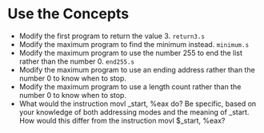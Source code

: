 # Use the Concepts

* Modify the first program to return the value 3. `return3.s`
* Modify the maximum program to find the minimum instead. `minimum.s`
* Modify the maximum program to use the number 255 to end the list rather than
the number 0. `end255.s`
* Modify the maximum program to use an ending address rather than the number
0 to know when to stop.
* Modify the maximum program to use a length count rather than the number 0 to
know when to stop.
* What would the instruction movl _start, %eax do? Be specific, based on
your knowledge of both addressing modes and the meaning of _start. How
would this differ from the instruction movl $_start, %eax?